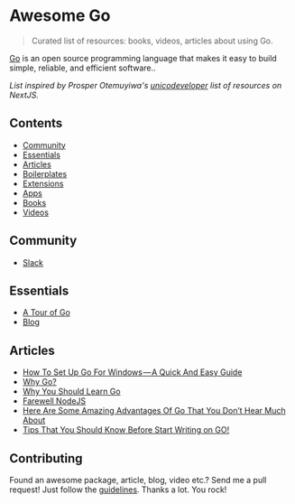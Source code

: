 # Awesome Go
> Curated list of resources: books, videos, articles about using Go.

[Go](https://golang.org/) is an open source programming language that makes it easy to build simple, reliable, and efficient software..

*List inspired by Prosper Otemuyiwa's [unicodeveloper](https://github.com/unicodeveloper/) list of resources on NextJS.*

## Contents
- [Community](#community)
- [Essentials](#essentials)
- [Articles](#articles)
- [Boilerplates](#boilerplates)
- [Extensions](#extensions)
- [Apps](#apps)
- [Books](#books)
- [Videos](#videos)

## Community
* [Slack](https://invite.slack.golangbridge.org/)

## Essentials
* [A Tour of Go](https://tour.golang.org/welcome/1)
* [Blog](https://blog.golang.org/)


## Articles
* [How To Set Up Go For Windows — A Quick And Easy Guide](https://medium.freecodecamp.org/setting-up-go-programming-language-on-windows-f02c8c14e2f)
* [Why Go?](https://hackernoon.com/why-go-ef8850dc5f3c)
* [Why You Should Learn Go](https://medium.com/@kevalpatel2106/why-should-you-learn-go-f607681fad65)
* [Farewell NodeJS](https://medium.com/@tjholowaychuk/farewell-node-js-4ba9e7f3e52b)
* [Here Are Some Amazing Advantages Of Go That You Don’t Hear Much About](https://medium.freecodecamp.org/here-are-some-amazing-advantages-of-go-that-you-dont-hear-much-about-1af99de3b23a)
* [Tips That You Should Know Before Start Writing on GO!](https://medium.com/@alexmaisiura/tips-that-you-should-know-before-start-writing-on-go-d30e681e2dd7)

## Contributing
Found an awesome package, article, blog, video etc.? Send me a pull request! Just follow the [guidelines](/CONTRIBUTING.md). Thanks a lot. You rock!
